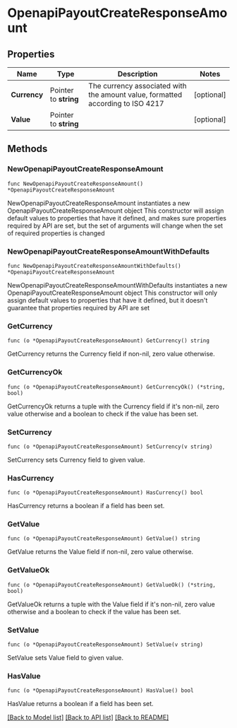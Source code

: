 # OpenapiPayoutCreateResponseAmount

## Properties

Name | Type | Description | Notes
------------ | ------------- | ------------- | -------------
**Currency** | Pointer to **string** | The currency associated with the amount value, formatted according to ISO 4217 | [optional] 
**Value** | Pointer to **string** |  | [optional] 

## Methods

### NewOpenapiPayoutCreateResponseAmount

`func NewOpenapiPayoutCreateResponseAmount() *OpenapiPayoutCreateResponseAmount`

NewOpenapiPayoutCreateResponseAmount instantiates a new OpenapiPayoutCreateResponseAmount object
This constructor will assign default values to properties that have it defined,
and makes sure properties required by API are set, but the set of arguments
will change when the set of required properties is changed

### NewOpenapiPayoutCreateResponseAmountWithDefaults

`func NewOpenapiPayoutCreateResponseAmountWithDefaults() *OpenapiPayoutCreateResponseAmount`

NewOpenapiPayoutCreateResponseAmountWithDefaults instantiates a new OpenapiPayoutCreateResponseAmount object
This constructor will only assign default values to properties that have it defined,
but it doesn't guarantee that properties required by API are set

### GetCurrency

`func (o *OpenapiPayoutCreateResponseAmount) GetCurrency() string`

GetCurrency returns the Currency field if non-nil, zero value otherwise.

### GetCurrencyOk

`func (o *OpenapiPayoutCreateResponseAmount) GetCurrencyOk() (*string, bool)`

GetCurrencyOk returns a tuple with the Currency field if it's non-nil, zero value otherwise
and a boolean to check if the value has been set.

### SetCurrency

`func (o *OpenapiPayoutCreateResponseAmount) SetCurrency(v string)`

SetCurrency sets Currency field to given value.

### HasCurrency

`func (o *OpenapiPayoutCreateResponseAmount) HasCurrency() bool`

HasCurrency returns a boolean if a field has been set.

### GetValue

`func (o *OpenapiPayoutCreateResponseAmount) GetValue() string`

GetValue returns the Value field if non-nil, zero value otherwise.

### GetValueOk

`func (o *OpenapiPayoutCreateResponseAmount) GetValueOk() (*string, bool)`

GetValueOk returns a tuple with the Value field if it's non-nil, zero value otherwise
and a boolean to check if the value has been set.

### SetValue

`func (o *OpenapiPayoutCreateResponseAmount) SetValue(v string)`

SetValue sets Value field to given value.

### HasValue

`func (o *OpenapiPayoutCreateResponseAmount) HasValue() bool`

HasValue returns a boolean if a field has been set.


[[Back to Model list]](../README.md#documentation-for-models) [[Back to API list]](../README.md#documentation-for-api-endpoints) [[Back to README]](../README.md)


